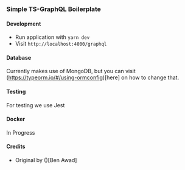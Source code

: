 ### Simple TS-GraphQL Boilerplate

#### Development
* Run application with `yarn dev`
* Visit `http://localhost:4000/graphql`

#### Database
Currently makes use of MongoDB, but you can visit (https://typeorm.io/#/using-ormconfig)[here] on how to change that.

#### Testing
For testing we use Jest

#### Docker
In Progress

#### Credits

* Original by ()[Ben Awad]